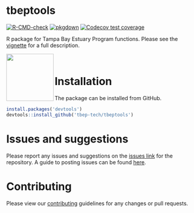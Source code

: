 
# tbeptools

[![R-CMD-check](https://github.com/tbep-tech/tbeptools/workflows/R-CMD-check/badge.svg)](https://github.com/tbep-tech/tbeptools/actions)
[![pkgdown](https://github.com/tbep-tech/tbeptools/workflows/pkgdown/badge.svg)](https://github.com/tbep-tech/tbeptools/actions)
[![Codecov test coverage](https://codecov.io/gh/tbep-tech/tbeptools/branch/master/graph/badge.svg)](https://codecov.io/gh/tbep-tech/tbeptools?branch=master)

R package for Tampa Bay Estuary Program functions. Please see the [vignette](https://tbep-tech.github.io/tbeptools/articles/intro.html) for a full description.

<img src="man/figures/tbeptoolshex.png" align="left" width="125"/>
<br>

# Installation

The package can be installed from GitHub.

```r
install.packages('devtools')
devtools::install_github('tbep-tech/tbeptools')
```

# Issues and suggestions

Please report any issues and suggestions on the [issues link](https://github.com/tbep-tech/tbeptools/issues) for the repository.  A guide to posting issues can be found [here](.github/ISSUE_TEMPLATE.md).

# Contributing

Please view our [contributing](.github/CONTRIBUTING.md) guidelines for any changes or pull requests.
